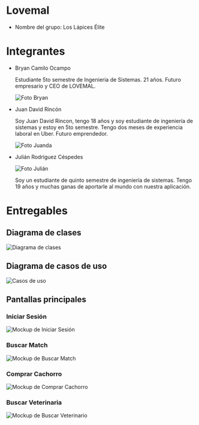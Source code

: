 # Lovemal

- Nombre del grupo: Los Lápices Élite

# Integrantes

- Bryan Camilo Ocampo

  Estudiante  5to semestre de Ingenieria de Sistemas. 21 años. Futuro empresario y CEO de LOVEMAL.

  ![Foto Bryan](images/FotoBryan.jpg)
  
- Juan David Rincón

  Soy Juan David Rincon, tengo 18 años y soy estudiante de ingeniería de sistemas y estoy en 5to semestre. Tengo dos meses de experiencia laboral en Uber. Futuro emprendedor.

  ![Foto Juanda](images/FotoJuanda.jpg)
  
- Julián Rodríguez Céspedes

  ![Foto Julián](images/FotoJulian.jpg)
  
  Soy un estudiante de quinto semestre de ingeniería de sistemas. Tengo 19 años y muchas ganas de aportarle al mundo con nuestra aplicación.

# Entregables

## Diagrama de clases

![Diagrama de clases](images/Clases_Lovemal.jpg)

## Diagrama de casos de uso

![Casos de uso](images/Lovemal_CU.jpg)

## Pantallas principales

### Iniciar Sesión

![Mockup de Iniciar Sesión](images/IniciarSesion.jpg)

### Buscar Match

![Mockup de Buscar Match](images/BuscarMatch.jpg)

### Comprar Cachorro

![Mockup de Comprar Cachorro](images/ComprarCachorro.jpg)

### Buscar Veterinaria

![Mockup de Buscar Veterinario](images/BuscarVet.jpg)
